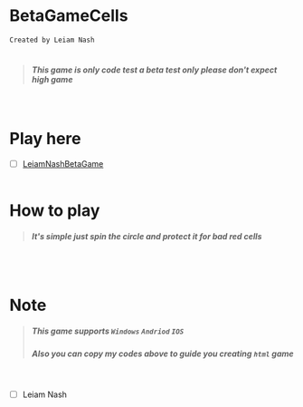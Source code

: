 # BetaGameCells
`Created by Leiam Nash`
<br> <br>
> ##### This game is only code test a beta test only please don't expect high game
<br> 

# Play here

- [ ] [LeiamNashBetaGame](https://leiamnashrebirth.github.io/BetaGameCells/)
<br> <br>
# How to play
> ##### It's simple just spin the circle and protect it for bad red cells 
<br> <br>
# Note
> ##### This game supports `Windows` `Andriod` `IOS`
> ##### Also you can copy my codes above to guide you creating `html` game
<br>

- [ ] Leiam Nash
